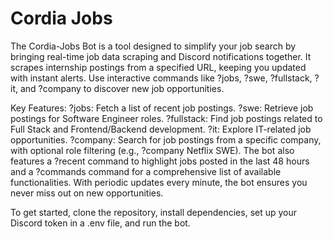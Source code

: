 # Cordia Jobs
The Cordia-Jobs Bot is a tool designed to simplify your job search by bringing real-time job data scraping and Discord notifications together. It scrapes internship postings from a specified URL, keeping you updated with instant alerts. Use interactive commands like ?jobs, ?swe, ?fullstack, ?it, and ?company to discover new job opportunities.

Key Features:
?jobs: Fetch a list of recent job postings.
?swe: Retrieve job postings for Software Engineer roles.
?fullstack: Find job postings related to Full Stack and Frontend/Backend development.
?it: Explore IT-related job opportunities.
?company: Search for job postings from a specific company, with optional role filtering (e.g., ?company Netflix SWE).
The bot also features a ?recent command to highlight jobs posted in the last 48 hours and a ?commands command for a comprehensive list of available functionalities. With periodic updates every minute, the bot ensures you never miss out on new opportunities.

To get started, clone the repository, install dependencies, set up your Discord token in a .env file, and run the bot. 
